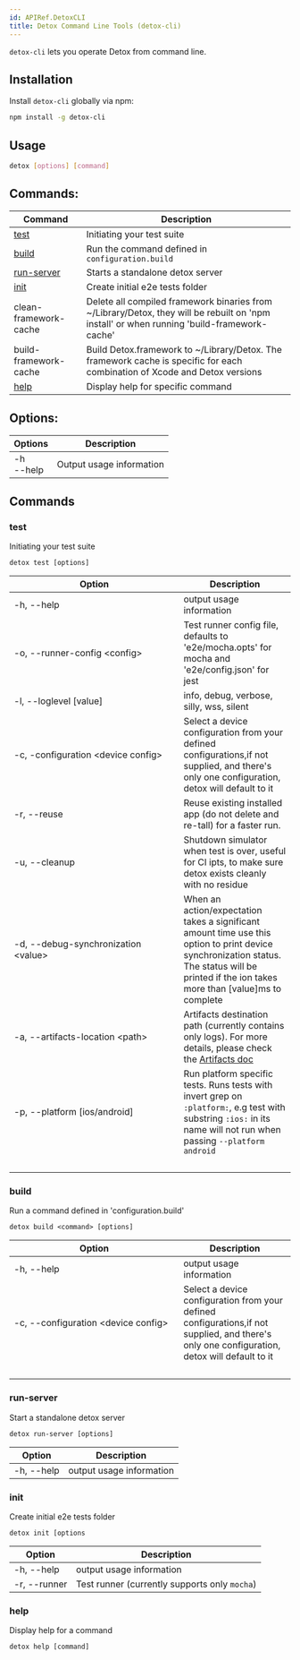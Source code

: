 ```yaml
---
id: APIRef.DetoxCLI
title: Detox Command Line Tools (detox-cli)
---
```


`detox-cli` lets you operate Detox from command line.

## Installation
Install `detox-cli` globally via npm:

```sh
npm install -g detox-cli
```

## Usage
```sh
detox [options] [command]
```

## Commands:
| Command | Description |
| --- | --- |
| [test](#test)              | Initiating your test suite |
| [build](#build)            | Run the command defined in `configuration.build` |
| [run-server](#run-server)  | Starts a standalone detox server |
| [init](#init)              | Create initial e2e tests folder |
| clean-framework-cache | Delete all compiled framework binaries from ~/Library/Detox, they will be rebuilt on 'npm install' or when running 'build-framework-cache'
| build-framework-cache | Build Detox.framework to ~/Library/Detox. The framework cache is specific for each combination of Xcode and Detox versions
| [help](#help)              | Display help for specific command |

## Options:

| Options | Description |
| --- | --- |
| -h<br>--help | Output usage information |

## Commands

### test
Initiating your test suite

`detox test [options]`



| Option| Description |
| --- | --- |
| -h, --help                                    | output usage information |
| -o, --runner-config \<config\>                | Test runner config file, defaults to 'e2e/mocha.opts' for mocha and 'e2e/config.json' for jest |
| -l, --loglevel [value]                        | info, debug, verbose, silly, wss, silent |
| -c, -configuration \<device config\>          | Select a device configuration from your defined configurations,if not supplied, and there's only one configuration, detox will default to it |
| -r, --reuse                                   | Reuse existing installed app (do not delete and re-tall) for a faster run. |
| -u, --cleanup                                 | Shutdown simulator when test is over, useful for CI ipts, to make sure detox exists cleanly with no residue |
| -d, --debug-synchronization \<value\>         | When an action/expectation takes a significant amount time use this option to print device synchronization status. The status will be printed if the ion takes more than [value]ms to complete |
| -a, --artifacts-location \<path\>             | Artifacts destination path (currently contains only logs). For more details, please check the [Artifacts doc](APIRef.Artifacts.md#artifacts) |
|-p, --platform [ios/android]		           | Run platform specific tests. Runs tests with invert grep on `:platform:`, e.g test with substring `:ios:` in its name will not run when passing `--platform android`
|&#8195;&#8195;&#8195;&#8195;&#8195;&#8195;&#8195;&#8195;&#8195;&#8195;&#8195;&#8195;&#8195;&#8195;&#8195;&#8195;&#8195;&#8195;||



### build
Run a command defined in 'configuration.build'

`detox build <command> [options]`

| Option | Description |
| --- | --- |
| -h, --help                            |  output usage information |
| -c, --configuration \<device config\> |  Select a device configuration from your defined configurations,if not supplied, and there's only one configuration, detox will default to it |
|&#8195;&#8195;&#8195;&#8195;&#8195;&#8195;&#8195;&#8195;&#8195;&#8195;&#8195;&#8195;&#8195;&#8195;&#8195;&#8195;&#8195;&#8195;||


### run-server
Start a standalone detox server

`detox run-server [options]`

| Option | Description |
| --- | --- |
| -h, --help |  output usage information |


### init
Create initial e2e tests folder

`detox init [options`

| Option | Description |
| --- | --- |
| -h, --help   |  output usage information |
| -r, --runner | Test runner (currently supports only `mocha`) |

### help
Display help for a command

`detox help [command]`

